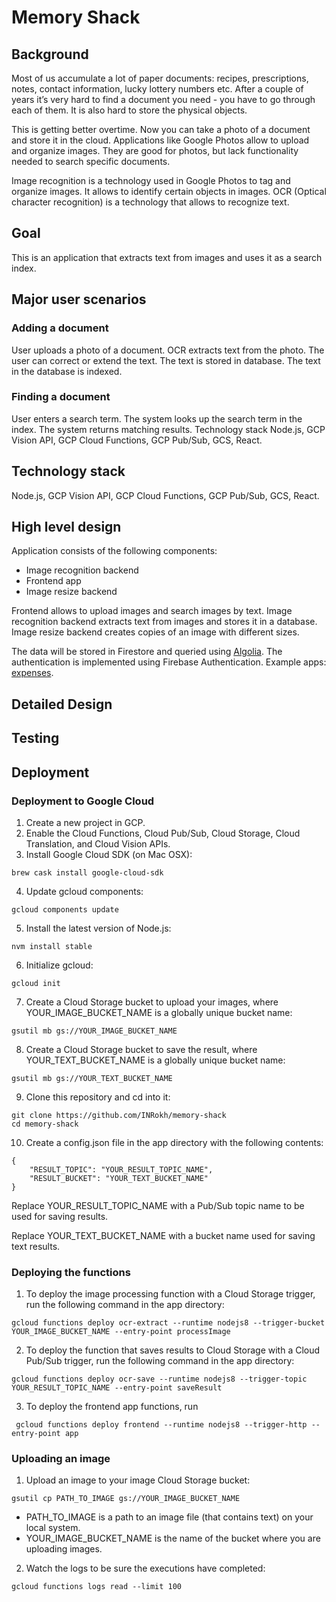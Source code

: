# Memory Shack

## Background

Most of us accumulate a lot of paper documents: recipes, prescriptions, notes, contact information, lucky lottery numbers etc. After a couple of years it’s very hard to find a document you need - you have to go through each of them. It is also hard to store the physical objects.

This is getting better overtime. Now you can take a photo of a document and store it in the cloud. Applications like Google Photos allow to upload and organize images. They are good for photos, but lack functionality needed to search specific documents. 

Image recognition is a technology used in Google Photos to tag and organize images. It allows to identify certain objects in images. OCR (Optical character recognition) is a technology that allows to recognize text.


## Goal

This is an application that extracts text from images and uses it as a search index.

## Major user scenarios

### Adding a document

User uploads a photo of a document.
OCR extracts text from the photo.
The user can correct or extend the text.
The text is stored in database.
The text in the database is indexed.

### Finding a document

User enters a search term.
The system looks up the search term in the index.
The system returns matching results. 
Technology stack
Node.js, GCP Vision API, GCP Cloud Functions, GCP Pub/Sub, GCS, React.

## Technology stack

Node.js, GCP Vision API, GCP Cloud Functions, GCP Pub/Sub, GCS, React.

## High level design 

Application consists of the following components:
- Image recognition backend
- Frontend  app
- Image resize backend

Frontend allows to upload images and search images by text. Image recognition backend extracts text from images and stores it in a database. Image resize backend creates copies of an image with different sizes. 

The data will be stored in Firestore and queried using [Algolia](https://cloud.google.com/firestore/docs/solutions/search). The authentication is implemented using Firebase Authentication. Example apps: [expenses](https://cloud.google.com/blog/products/application-development/serverless-in-action-building-a-simple-backend-with-cloud-firestore-and-cloud-functions).

## Detailed Design

## Testing

## Deployment

### Deployment to Google Cloud

1. Create a new project in GCP.
1. Enable the Cloud Functions, Cloud Pub/Sub, Cloud Storage, Cloud Translation, and Cloud Vision APIs.
1. Install Google Cloud SDK (on Mac OSX):

```shell
brew cask install google-cloud-sdk
```

4. Update gcloud components:

```shell
gcloud components update
```

5.  Install the latest version of Node.js:

```shell
nvm install stable
```

6.  Initialize gcloud:

```shell
gcloud init
```

7. Create a Cloud Storage bucket to upload your images, where YOUR_IMAGE_BUCKET_NAME is a globally unique bucket name:

```shell
gsutil mb gs://YOUR_IMAGE_BUCKET_NAME
```

8. Create a Cloud Storage bucket to save the result, where YOUR_TEXT_BUCKET_NAME is a globally unique bucket name:

```shell
gsutil mb gs://YOUR_TEXT_BUCKET_NAME
```

9. Clone this repository and cd into it:

```shell
git clone https://github.com/INRokh/memory-shack
cd memory-shack
```

10. Create a config.json file in the app directory with the following contents:

```shell
{
    "RESULT_TOPIC": "YOUR_RESULT_TOPIC_NAME",
    "RESULT_BUCKET": "YOUR_TEXT_BUCKET_NAME"
}
```

Replace YOUR_RESULT_TOPIC_NAME with a Pub/Sub topic name to be used for saving results.

Replace YOUR_TEXT_BUCKET_NAME with a bucket name used for saving text results.

### Deploying the functions

1. To deploy the image processing function with a Cloud Storage trigger, run the following command in the app directory:

```shell
gcloud functions deploy ocr-extract --runtime nodejs8 --trigger-bucket YOUR_IMAGE_BUCKET_NAME --entry-point processImage
```

2. To deploy the function that saves results to Cloud Storage with a Cloud Pub/Sub trigger, run the following command in the app directory:

```shell
gcloud functions deploy ocr-save --runtime nodejs8 --trigger-topic YOUR_RESULT_TOPIC_NAME --entry-point saveResult
```

3. To deploy the frontend app functions, run

```shell
 gcloud functions deploy frontend --runtime nodejs8 --trigger-http --entry-point app
 ```

### Uploading an image

1. Upload an image to your image Cloud Storage bucket:

```shell
gsutil cp PATH_TO_IMAGE gs://YOUR_IMAGE_BUCKET_NAME
```

- PATH_TO_IMAGE is a path to an image file (that contains text) on your local system.
- YOUR_IMAGE_BUCKET_NAME is the name of the bucket where you are uploading images.

2. Watch the logs to be sure the executions have completed:

```shell
gcloud functions logs read --limit 100
```